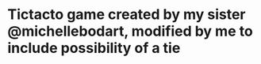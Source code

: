 # Tictacto game created by my sister @michellebodart, modified by me to include possibility of a tie
